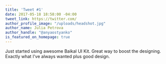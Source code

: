 ```yaml
---
title: 'Tweet #1'
date: 2017-05-18 18:58:00 -04:00
tweet_link: https://twitter.com/
author_profile_image: "/uploads/headshot.jpg"
author_name: Julia Petrova
author_handle: "@anyaostyanko"
is_featured_on_homepage: true
---
```


Just started using awesome Baikal UI Kit. Great way to boost the designing. Exactly what I've always wanted plus good design.